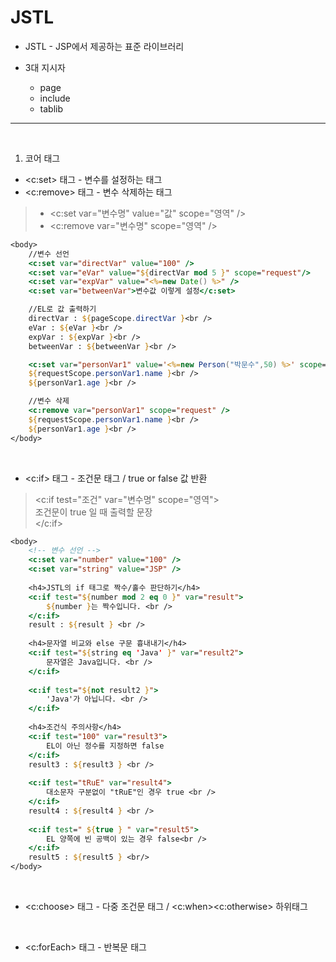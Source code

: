 JSTL 
===
- JSTL - JSP에서 제공하는 표준 라이브러리

-  3대 지시자   
    - page   
    - include     
    - tablib

***
<br>

1. 코어 태그

- <c:set> 태그 - 변수를 설정하는 태그
- <c:remove> 태그 - 변수 삭제하는 태그
> - <c:set var="변수명" value="값" scope="영역" />
> - <c:remove var="변수명" scope="영역" />

```jsp
<body>
    //변수 선언
    <c:set var="directVar" value="100" />
	<c:set var="eVar" value="${directVar mod 5 }" scope="request"/>
	<c:set var="expVar" value="<%=new Date() %>" />
	<c:set var="betweenVar">변수값 이렇게 설정</c:set>

    //EL로 값 출력하기
    directVar : ${pageScope.directVar }<br />
	eVar : ${eVar }<br />
	expVar : ${expVar }<br />
	betweenVar : ${betweenVar }<br />

    <c:set var="personVar1" value='<%=new Person("박문수",50) %>' scope="request" />  
	${requestScope.personVar1.name }<br />
	${personVar1.age }<br />

    //변수 삭제
    <c:remove var="personVar1" scope="request" />
	${requestScope.personVar1.name }<br />
	${personVar1.age }<br />
</body>
```

<br>

- <c:if> 태그 - 조건문 태그 / true or false 값 반환
> <c:if test="조건" var="변수명" scope="영역">   
    조건문이 true 일 때 출력할 문장    
</c:if>

```jsp
<body>
	<!-- 변수 선언 -->
	<c:set var="number" value="100" />
	<c:set var="string" value="JSP" />
	
	<h4>JSTL의 if 태그로 짝수/홀수 판단하기</h4>
	<c:if test="${number mod 2 eq 0 }" var="result">
		${number }는 짝수입니다. <br />
	</c:if>
	result : ${result } <br />
	
	<h4>문자열 비교와 else 구문 흉내내기</h4>
	<c:if test="${string eq 'Java' }" var="result2">
		문자열은 Java입니다. <br />
	</c:if>
	
	<c:if test="${not result2 }">
		'Java'가 아닙니다. <br />
	</c:if>
	
	<h4>조건식 주의사항</h4>
	<c:if test="100" var="result3">
		EL이 아닌 정수를 지정하면 false
	</c:if>
	result3 : ${result3 } <br />
	
	<c:if test="tRuE" var="result4">
		대소문자 구분없이 "tRuE"인 경우 true <br />
	</c:if>
	result4 : ${result4 } <br />
	
	<c:if test=" ${true } " var="result5">
		EL 양쪽에 빈 공백이 있는 경우 false<br />
	</c:if>
	result5 : ${result5 } <br/>
</body>
```

<br>

- <c:choose> 태그 - 다중 조건문 태그 / <c:when><c:otherwise> 하위태그
>

<br>

- <c:forEach> 태그 - 반복문 태그
>